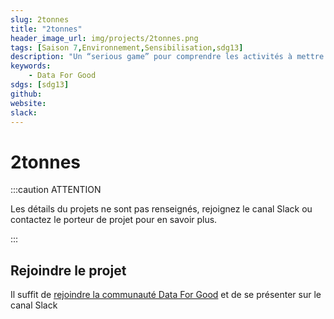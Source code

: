 ```yaml
---
slug: 2tonnes
title: "2tonnes"
header_image_url: img/projects/2tonnes.png
tags: [Saison 7,Environnement,Sensibilisation,sdg13]
description: "Un “serious game” pour comprendre les activités à mettre en place pour limiter le changement climatique"
keywords:
    - Data For Good
sdgs: [sdg13]
github: 
website: 
slack: 
---
```


# 2tonnes

:::caution ATTENTION

Les détails du projets ne sont pas renseignés, rejoignez le canal Slack ou contactez le porteur de projet pour en savoir plus.

:::


## Rejoindre le projet
Il suffit de [rejoindre la communauté Data For Good](/join) et de se présenter sur le canal Slack 

